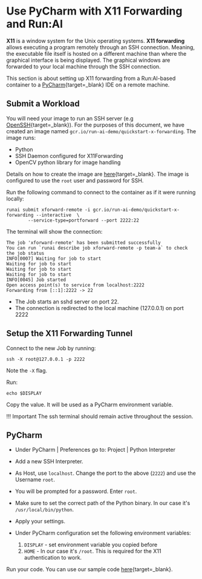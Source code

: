 # Use PyCharm with X11 Forwarding and Run:AI

__X11__ is a window system for the Unix operating systems. __X11 forwarding__ allows executing a program remotely through an SSH connection. Meaning, the executable file itself is hosted on a different machine than where the graphical interface is being displayed. The graphical windows are forwarded to your local machine through the SSH connection.

This section is about setting up X11 forwarding from a Run:AI-based container to a [PyCharm](https://www.jetbrains.com/pycharm/){target=_blank} IDE on a remote machine.
 


## Submit a Workload

You will need your image to run an SSH server  (e.g [OpenSSH](https://www.ssh.com/ssh/sshd/){target=_blank}). For the purposes of this document, we have created an image named `gcr.io/run-ai-demo/quickstart-x-forwarding`. The image runs:

* Python
* SSH Daemon configured for X11Forwarding 
* OpenCV python library for image handling

Details on how to create the image are [here](https://github.com/run-ai/docs/tree/master/quickstart/x-forwarding){target=_blank}. The image is configured to use the ``root`` user and password for SSH.

Run the following command to connect to the container as if it were running locally:

```
runai submit xforward-remote -i gcr.io/run-ai-demo/quickstart-x-forwarding --interactive  \
        --service-type=portforward --port 2222:22
```

The terminal will show the connection:

``` shell
The job 'xforward-remote' has been submitted successfully
You can run `runai describe job xforward-remote -p team-a` to check the job status
INFO[0007] Waiting for job to start
Waiting for job to start
Waiting for job to start
Waiting for job to start
INFO[0045] Job started
Open access point(s) to service from localhost:2222
Forwarding from [::1]:2222 -> 22
```

* The Job starts an sshd server on port 22.
* The connection is redirected to the local machine (127.0.0.1) on port 2222

## Setup the X11 Forwarding Tunnel

Connect to the new Job by running:

``` shell
ssh -X root@127.0.0.1 -p 2222
```

Note the `-X` flag. 

Run:

```
echo $DISPLAY

```
Copy the value. It will be used as a PyCharm environment variable.

!!! Important
    The ssh terminal should remain active throughout the session.

## PyCharm

* Under PyCharm | Preferences go to: Project | Python Interpreter
* Add a new SSH Interpreter.
* As Host, use `localhost`. Change the port to the above (`2222`) and use the Username `root`.
* You will be prompted for a password. Enter `root`.
* Make sure to set the correct path of the Python binary. In our case it's `/usr/local/bin/python`.
* Apply your settings.

* Under PyCharm configuration set the following environment variables:
    1. `DISPLAY` - set environment variable you copied before
    3. `HOME` - In our case it's `/root`. This is required for the X11 authentication to work.

Run your code. You can use our sample code [here](https://github.com/run-ai/docs/tree/master/quickstart/x-forwarding/project){target=_blank}.